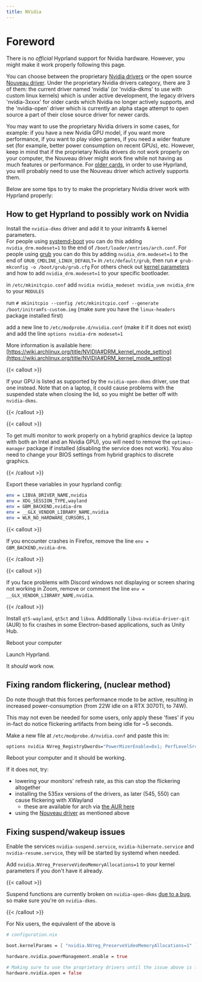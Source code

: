 ```yaml
---
title: NVidia
---
```


# Foreword

There is no _official_ Hyprland support for Nvidia hardware. However, you might
make it work properly following this page.

You can choose between the proprietary
[Nvidia drivers](https://wiki.archlinux.org/title/NVIDIA) or the open source
[Nouveau driver](https://wiki.archlinux.org/title/Nouveau). Under the
proprietary Nvidia drivers category, there are 3 of them: the current driver
named 'nvidia' (or 'nvidia-dkms' to use with custom linux kernels) which is
under active development, the legacy drivers 'nvidia-3xxxx' for older cards
which Nvidia no longer actively supports, and the 'nvidia-open' driver which is
currently an alpha stage attempt to open source a part of their close source
driver for newer cards.

You may want to use the proprietary Nvidia drivers in some cases, for example:
if you have a new Nvidia GPU model, if you want more performance, if you want to
play video games, if you need a wider feature set (for example, better power
consumption on recent GPUs), etc. However, keep in mind that if the proprietary
Nvidia drivers do not work properly on your computer, the Nouveau driver might
work fine while not having as much features or performance. For
[older cards](https://wiki.archlinux.org/title/NVIDIA#Unsupported_drivers), in
order to use Hyprland, you will probably need to use the Nouveau driver which
actively supports them.

Below are some tips to try to make the proprietary Nvidia driver work with
Hyprland properly:

## How to get Hyprland to possibly work on Nvidia

Install the `nvidia-dkms` driver and add it to your initramfs & kernel
parameters.\
For people using [systemd-boot](https://wiki.archlinux.org/title/systemd-boot)
you can do this adding `nvidia_drm.modeset=1` to the end of
`/boot/loader/entries/arch.conf`. For people using
[grub](https://wiki.archlinux.org/title/GRUB) you can do this by adding
`nvidia_drm.modeset=1` to the end of `GRUB_CMDLINE_LINUX_DEFAULT=` in
`/etc/default/grub`, then run `# grub-mkconfig -o /boot/grub/grub.cfg` For
others check out
[kernel parameters](https://wiki.archlinux.org/title/Kernel_parameters) and how
to add `nvidia_drm.modeset=1` to your specific bootloader.

in `/etc/mkinitcpio.conf` add `nvidia nvidia_modeset nvidia_uvm nvidia_drm` to
your `MODULES`

run
`# mkinitcpio --config /etc/mkinitcpio.conf --generate /boot/initramfs-custom.img`
(make sure you have the `linux-headers` package installed first)

add a new line to `/etc/modprobe.d/nvidia.conf` (make it if it does not exist)
and add the line `options nvidia-drm modeset=1`

More information is available here:
[https://wiki.archlinux.org/title/NVIDIA#DRM_kernel_mode_setting](https://wiki.archlinux.org/title/NVIDIA#DRM_kernel_mode_setting)

{{< callout >}}

If your GPU is listed as supported by the `nvidia-open-dkms` driver, use that
one instead. Note that on a laptop, it could cause problems with the suspended
state when closing the lid, so you might be better off with `nvidia-dkms`.

{{< /callout >}}

{{< callout >}}

To get multi monitor to work properly on a hybrid graphics device (a laptop with
both an Intel and an Nvidia GPU), you will need to remove the `optimus-manager`
package if installed (disabling the service does not work). You also need to
change your BIOS settings from hybrid graphics to discrete graphics.

{{< /callout >}}

Export these variables in your hyprland config:

```sh
env = LIBVA_DRIVER_NAME,nvidia
env = XDG_SESSION_TYPE,wayland
env = GBM_BACKEND,nvidia-drm
env = __GLX_VENDOR_LIBRARY_NAME,nvidia
env = WLR_NO_HARDWARE_CURSORS,1
```

{{< callout >}}

If you encounter crashes in Firefox, remove the line
`env = GBM_BACKEND,nvidia-drm`.

{{< /callout >}}

{{< callout >}}

If you face problems with Discord windows not displaying or screen sharing not
working in Zoom, remove or comment the line
`env = __GLX_VENDOR_LIBRARY_NAME,nvidia`.

{{< /callout >}}

Install `qt5-wayland`, `qt5ct` and `libva`. Additionally
`libva-nvidia-driver-git` (AUR) to fix crashes in some Electron-based
applications, such as Unity Hub.

Reboot your computer

Launch Hyprland.

It _should_ work now.

## Fixing random flickering, (nuclear method)

Do note though that this forces performance mode to be active, resulting in
increased power-consumption (from 22W idle on a RTX 3070TI, to 74W).

This may not even be needed for some users, only apply these 'fixes' if you
in-fact do notice flickering artifacts from being idle for ~5 seconds.

Make a new file at `/etc/modprobe.d/nvidia.conf` and paste this in:

```sh
options nvidia NVreg_RegistryDwords="PowerMizerEnable=0x1; PerfLevelSrc=0x2222; PowerMizerLevel=0x3; PowerMizerDefault=0x3; PowerMizerDefaultAC=0x3"
```

Reboot your computer and it should be working.

If it does not, try:

- lowering your monitors' refresh rate, as this can stop the flickering
  altogether
- installing the 535xx versions of the drivers, as later (545, 550) can cause
  flickering with XWayland
  - these are available for arch via
    [the AUR here](https://aur.archlinux.org/packages?O=0&K=535xx)
- using the [Nouveau driver](https://wiki.archlinux.org/title/Nouveau) as
  mentioned above

## Fixing suspend/wakeup issues

Enable the services `nvidia-suspend.service`, `nvidia-hibernate.service` and
`nvidia-resume.service`, they will be started by systemd when needed.

Add `nvidia.NVreg_PreserveVideoMemoryAllocations=1` to your kernel parameters if
you don't have it already.

{{< callout >}}

Suspend functions are currently broken on `nvidia-open-dkms`
[due to a bug](https://github.com/NVIDIA/open-gpu-kernel-modules/issues/472), so
make sure you're on `nvidia-dkms`.

{{< /callout >}}

For Nix users, the equivalent of the above is

```nix
# configuration.nix

boot.kernelParams = [ "nvidia.NVreg_PreserveVideoMemoryAllocations=1" ];

hardware.nvidia.powerManagement.enable = true

# Making sure to use the proprietary drivers until the issue above is fixed upstream
hardware.nvidia.open = false
```

